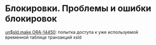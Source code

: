 # Блокировки. Проблемы и ошибки блокировок

[un$sld.make ORA-14450](unusdsld.make-ora-14450.md): попытка доступа к уже используемой временной таблице транзакций xsld

